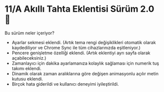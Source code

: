 # 11/A Akıllı Tahta Eklentisi Sürüm 2.0 🎉

Bu sürüm neler içeriyor?

* Ayarlar sekmesi eklendi. (Artık tema rengi değişiklikleri otomatik olarak kaydediliyor ve Chrome Sync ile tüm cihazlarınızda eşitleniyor.)
* Pencere genişletme özelliği eklendi. (Artık eklentiyi ayrı sayfa olarak açabileceksiniz.)
* Zamanlayıcı için dakika ayarlamanıza kolaylık sağlaması için numerik tuş takımı eklendi.
* Dinamik olarak zaman aralıklarına göre değişen animasyonlu açılır metin kutusu eklendi.
* Birçok hata giderildi ve kullanıcı deneyimi iyileştirildi.
